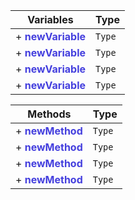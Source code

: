| **Variables** | **Type**    |
| -------- | --- |
| + <span style="color:#443fde">**newVariable**  |   `Type`  |
| + <span style="color:#443fde">**newVariable**  |   `Type`  |
| + <span style="color:#443fde">**newVariable**  |   `Type`  |
| + <span style="color:#443fde">**newVariable**  |   `Type`  |

| **Methods** | **Type**    |
| -------- | --- |
| + <span style="color:#443fde">**newMethod**  |   `Type`  |
| + <span style="color:#443fde">**newMethod**  |   `Type`  |
| + <span style="color:#443fde">**newMethod**  |   `Type`  |
| + <span style="color:#443fde">**newMethod**  |   `Type`  |
